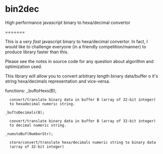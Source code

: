 # bin2dec
High performance javascript binary to hexa/decimal convertor

=======

This is a *very fast* javascript binary to hexa/decimal convertor.
In fact, I would like to challenge everyone (in a friendly competition/manner) to produce library faster than this.

Please see the notes in source code for any question about algorithm and optimization used.


  This library will allow you to convert arbitrary length
  binary data/buffer o it's string hexa/decimals representation
  and vice-versa.

  functions:
    _buftoHexs(B);

      convert/translate binary data in buffer B (array of 32-bit integer)
      to hexadecimal numeric string.

    _buftoDecimals(B);

      convert/translate binary data in buffer B (array of 32-bit integer)
      to decimal numeric string.

    _numstoBuf(NumberStr);

      store/convert/translate hexa/decimals numeric string to binary data
      (array of 32-bit integer)
